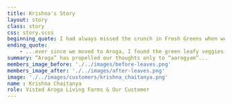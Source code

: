 ```yaml
---
title: Krishna's Story
layout: story
class: story
css: story.scss
beginning_quote: I had always missed the crunch in Fresh Greens when we bought it from store and the concerns about synthetic colorants, effluents being used to grow leafy veggies forced us to cut down the intake of greens in recent years...
ending_quote: 
    - ...ever since we moved to Aroga, I found the green leafy veggies to be tender & crisp and the assurance of organic farm to home, impeccable delivery and hassle free ordering and payments and above all the right work culture and responsive management of everything right from plantation to delivering it home, we’ve been enjoying the produce without questions regards quality in our minds... “Aroga” has propelled our thoughts only to “aarogyam” and your ever expanding portfolio of organic grains is enthusing us to try and make healthier choices! Keep it up and all the very Best!“
summary: “Aroga” has propelled our thoughts only to “aarogyam”...
members_image_before: './../images/before-leaves.png'
members_image_after: './../images/after-leaves.png'
image: './../images/customers/krishna_chaitanya.png'
name : Krishna Chaitanya
role: Visted Aroga Living Farms & Our Customer
---
```


